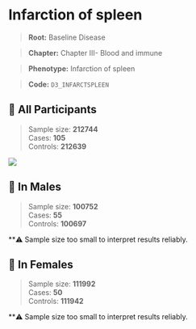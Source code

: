 # Infarction of spleen

> **Root:** Baseline Disease  

> **Chapter:** Chapter III- Blood and immune  

> **Phenotype:** Infarction of spleen  

> **Code:** `D3_INFARCTSPLEEN`

## 🧪 All Participants  
> Sample size: **212744**  
> Cases: **105**  
> Controls: **212639**
<img src="/Disease/Figures/ALL/Incidence/D3_INFARCTSPLEEN.png"/>
<CsvTable src="/Disease_Data/ALL/Incidence/COX_D3_INFARCTSPLEEN.csv" label="🔍 View full results" />

## 👨 In Males  
> Sample size: **100752**  
> Cases: **55**  
> Controls: **100697**

**⚠️ Sample size too small to interpret results reliably.


## 👩 In Females  
> Sample size: **111992**  
> Cases: **50**  
> Controls: **111942**

**⚠️ Sample size too small to interpret results reliably.

